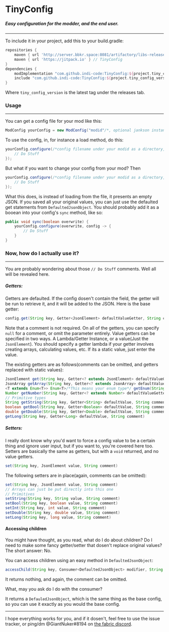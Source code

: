 # TinyConfig
##### Easy configuration for the modder, and the end user.
-----
To include it in your project, add this to your build.gradle:
```groovy
repositories {
    maven { url 'http://server.bbkr.space:8081/artifactory/libs-release' } // Jankson
    maven { url 'https://jitpack.io' } // TinyConfig
}
dependencies {
    modImplementation "com.github.indi-code:TinyConfig:${project.tiny_config_version}"
    include "com.github.indi-code:TinyConfig:${project.tiny_config_version}"
}
```
Where `tiny_config_version` is the latest tag under the releases tab.
### Usage
-----
You can get a config file for your mod like this:
```java
ModConfig yourConfig = new ModConfig("modid"/*, optional jankson instance*/)
```
To use the config, in, for instance a load method, do this:
```java
yourConfig.configure(/*config filename under your modid as a directory, */config -> {
    // Do Stuff
});
```
But what if you want to change your config from your mod? Then
```java
yourConfig.configure(/*config filename under your modid as a directory, */true, config -> {
    // Do Stuff
});
```
What this does, is instead of loading from the file, it presents an empty JSON. If you saved all your original values, you can just use the defaulted get statements from `DefaultedJsonObject`.
You should probably add it as a booean into your config's `sync` method, like so:
```java
public void sync(boolean overwrite) {
    yourConfig.configure(overwrite, config -> {
        // Do Stuff
    }
}
```
### Now, how do I actually use it?
-----
You are probably wondering about those `// Do Stuff` comments. Well all will be revealed here.

##### Getters:
Getters are defaulted. If the config dosen't contain the field, the getter will be run to retrieve it, and it will be added to the JSON.
Here is the base getter:
```java
config.get(String key, Getter<JsonElement> defaultValueGetter, String comment)
```
Note that a comment is not required. On all of the getters, you can specify `null` for a comment, or omit the parameter entirely.
Value getters can be specified in two ways. A Lambda/Getter Instance, or a value(Just the `JsonElement`).
You should specify a getter lambda if your getter involves creating arrays, calculating values, etc. If its a static value, just enter the value.

The existing getters are as follows(comments can be omitted, and getters replaced with static values):
```java
JsonElement get(String key, Getter<? extends JsonElement> defaultValueGetter, String comment)
JsonArray getArray(String key, Getter<? extends JsonArray> defaultValueGetter, String comment)
<T extends Enum<T>> Enum<T>/*This means your enum type*/ getEnum(String key, Enum<T> defaultValue, String comment)
Number getNumber(String key, Getter<? extends Number> defaultValueGetter, String comment)
// Primitive types
String getString(String key, Getter<String> defaultValue, String comment)
boolean getBool(String key, Getter<Boolean> defaultValue, String comment)
double getDouble(String key, Getter<Double> defaultValue, String comment)
getLong(String key, Getter<Long> defaultValue, String comment)
```
##### Setters:
I really dont know why you'd want to force a config value to be a certain thing and ignore user input, but if you want to, you're covered here too.
Setters are basically the same as getters, but with a `void` returned, and no value getters.
```java
set(String key, JsonElement value, String comment)
```
The following setters are in place(again, comments can be omitted):
```java
set(String key, JsonElement value, String comment)
// Arrays can just be put directly into this one
// Primitives
setString(String key, String value, String comment)
setBool(String key, boolean value, String comment)
setInt(String key, int value, String comment)
setDouble(String key, double value, String comment)
setLong(String key, long value, String comment)
```
#### Accessing children
You might have thought, as you read, what do I do about children? Do I need to make some fancy getter/setter that dosen't replace original values?
The short answer: No.

You can access children using an easy method in `DefaultedJsonObject`:
```java
accessChild(String key, Consumer<DefaultedJsonObject> modifier, String comment)
```
It returns nothing, and again, the comment can be omitted.

What, may you ask do I do with the consumer?

It returns a `DefauledJsonObject`, which is the same thing as the base config, so you can use it exactly as you would the base config.

-----
I hope everything works for you, and if it dosen't, feel free to use the issue tracker, or ping/dm @GiantNuker#8194 on [the fabric discord](https://discord.gg/v6v4pMv).
